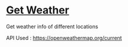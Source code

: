 # <a href="https://bit.ly/3FFToCt" target="_blank" >Get Weather</a>
Get weather info of different locations

API Used : https://openweathermap.org/current
